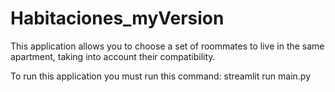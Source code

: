 # Habitaciones_myVersion
This application allows you to choose a set of roommates to live in the same apartment, taking into account their compatibility.

To run this application you must run this command:
  streamlit run main.py
